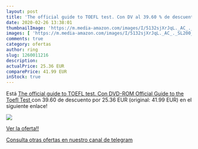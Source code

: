 ```yaml
---
layout: post
title: 'The official guide to TOEFL test. Con DV al 39.60 % de descuento'
date: 2020-02-26 13:38:01
thumbnailImage: 'https://m.media-amazon.com/images/I/5132sjXrJqL._AC_._SL200_.jpg'
images: [ 'https://m.media-amazon.com/images/I/5132sjXrJqL._AC_._SL200_.jpg' ]
comments: true
category: ofertas
author: ring
slug: 1260011216
description:
actualPrice: 25.36 EUR
comparePrice: 41.99 EUR
inStock: true
---
```


Está [The official guide to TOEFL test. Con DVD-ROM  Official Guide to the Toefl Test ](https://www.amazon.com/dp/1260011216/?tag=redken08-20) con 39.60 de descuento por 25.36 EUR (original: 41.99 EUR) en el siguiente enlace!

[![](https://m.media-amazon.com/images/I/5132sjXrJqL._AC_._SL200_.jpg)](https://www.amazon.com/dp/1260011216/?tag=redken08-20)

[Ver la oferta!!](https://www.amazon.com/dp/1260011216/?tag=redken08-20)

[Consulta otras ofertas en nuestro canal de telegram](https://t.me/s/ofertas25)
